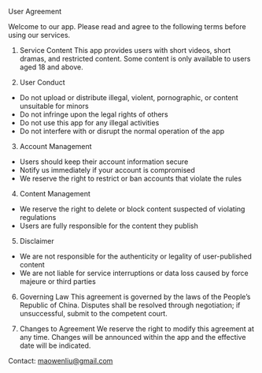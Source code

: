 User Agreement

Welcome to our app. Please read and agree to the following terms before using our services.

1. Service Content
This app provides users with short videos, short dramas, and restricted content. Some content is only available to users aged 18 and above.

2. User Conduct
- Do not upload or distribute illegal, violent, pornographic, or content unsuitable for minors
- Do not infringe upon the legal rights of others
- Do not use this app for any illegal activities
- Do not interfere with or disrupt the normal operation of the app

3. Account Management
- Users should keep their account information secure
- Notify us immediately if your account is compromised
- We reserve the right to restrict or ban accounts that violate the rules

4. Content Management
- We reserve the right to delete or block content suspected of violating regulations
- Users are fully responsible for the content they publish

5. Disclaimer
- We are not responsible for the authenticity or legality of user-published content
- We are not liable for service interruptions or data loss caused by force majeure or third parties

6. Governing Law
This agreement is governed by the laws of the People’s Republic of China. Disputes shall be resolved through negotiation; if unsuccessful, submit to the competent court.

7. Changes to Agreement
We reserve the right to modify this agreement at any time. Changes will be announced within the app and the effective date will be indicated.

Contact: maowenliu@gmail.com